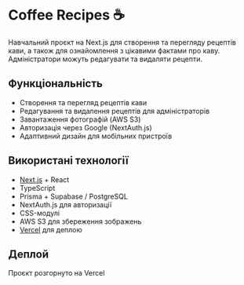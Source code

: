 # Coffee Recipes ☕️

Навчальний проєкт на Next.js для створення та перегляду рецептів кави, а також для ознайомлення з цікавими фактами про каву. Адміністратори можуть редагувати та видаляти рецепти.

## Функціональність

-   Створення та перегляд рецептів кави
-   Редагування та видалення рецептів для адміністраторів
-   Завантаження фотографій (AWS S3)
-   Авторизація через Google (NextAuth.js)
-   Адаптивний дизайн для мобільних пристроїв

## Використані технології

-   [Next.js](https://nextjs.org) + React
-   TypeScript
-   Prisma + Supabase / PostgreSQL
-   NextAuth.js для авторизації
-   CSS-модулі
-   AWS S3 для збереження зображень
-   [Vercel](https://vercel.com) для деплою

## Деплой

Проєкт розгорнуто на Vercel
